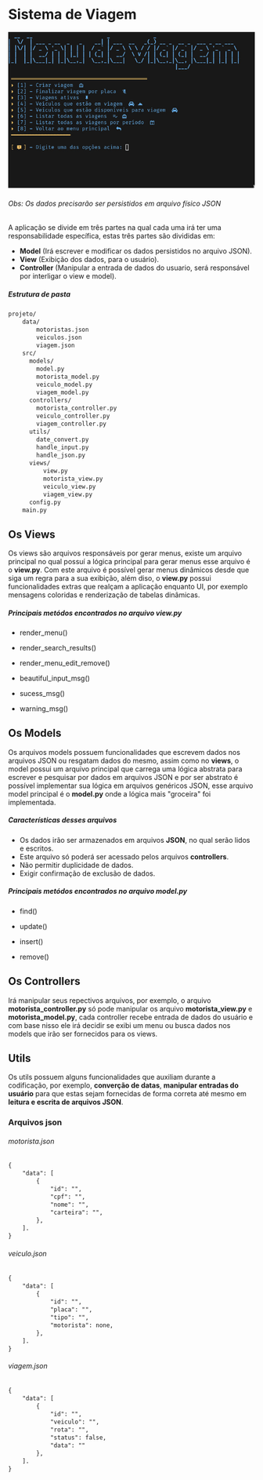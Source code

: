 # Sistema de Viagem

![img preview](img.jpeg)

###### Obs: Os dados precisarão ser persistidos em arquivo físico JSON

A aplicação se divide em três partes na qual cada uma irá ter uma responsabilidade específica, estas três partes são divididas em:

- **Model** (Irá escrever e modificar os dados persistidos no arquivo JSON).
- **View** (Exibição dos dados, para o usuário).
- **Controller** (Manipular a entrada de dados do usuario, será responsável por interligar o view e model).

##### Estrutura de pasta

```
projeto/
    data/
        motoristas.json
        veiculos.json
        viagem.json
    src/
      models/
        model.py
        motorista_model.py
        veiculo_model.py
        viagem_model.py
      controllers/
        motorista_controller.py
        veiculo_controller.py
        viagem_controller.py
      utils/
        date_convert.py
        handle_input.py
        handle_json.py
      views/
          view.py
          motorista_view.py
          veiculo_view.py
          viagem_view.py
      config.py
    main.py
```

## Os Views

Os views são arquivos responsáveis por gerar menus, existe um arquivo principal no qual possuí a lógica 
principal para gerar menus esse arquivo é o **view.py**. Com este arquivo é possível gerar menus dinâmicos
desde que siga um regra para a sua exibição, além diso, o **view.py** possui funcionalidades extras que realçam
a aplicação enquanto UI, por exemplo mensagens coloridas e renderização de tabelas dinâmicas.

##### Principais metódos encontrados no arquivo view.py
- render_menu()

- render_search_results()

- render_menu_edit_remove()

- beautiful_input_msg()

- sucess_msg()

- warning_msg()


## Os Models

Os arquivos models possuem funcionalidades que escrevem dados nos arquivos JSON ou resgatam dados do mesmo, 
assim como no **views**, o model possui um arquivo principal que carrega uma lógica abstrata para escrever 
e pesquisar por dados em arquivos JSON e por ser abstrato é possível implementar sua lógica em arquivos genéricos
JSON, esse arquivo model principal é o **model.py** onde a lógica mais "groceira" foi implementada.

##### Características desses arquivos
- Os dados irão ser armazenados em arquivos **JSON**, no qual serão lidos e escritos.
- Este arquivo só poderá ser acessado pelos arquivos **controllers**.
- Não permitir duplicidade de dados.
- Exigir confirmação de exclusão de dados.

##### Principais metódos encontrados no arquivo model.py
- find()

- update()

- insert()

- remove()

## Os Controllers
Irá manipular seus repectivos arquivos, por exemplo, o arquivo **motorista_controller.py**
só pode manipular os arquivo **motorista_view.py** e **motorista_model.py**, cada controller
recebe entrada de dados do usuário e com base nisso ele irá decidir se exibi um menu ou busca
dados nos models que irão ser fornecidos para os views.


## Utils

Os utils possuem alguns funcionalidades que auxiliam durante a codificação, por exemplo,
**converção de datas**, **manipular entradas do usuário** para que estas sejam fornecidas de 
forma correta até mesmo em **leitura e escrita de arquivos JSON**.

### Arquivos json

###### motorista.json

```
{
    "data": [
        {
            "id": "",
            "cpf": "",
            "nome": "",
            "carteira": "",
        },
    ].
}
```

###### veiculo.json

```
{
    "data": [
        {
            "id": "",
            "placa": "",
            "tipo": "",
            "motorista": none,
        },
    ].
}
```

###### viagem.json

```
{
    "data": [
        {
            "id": "",
            "veiculo": "",
            "rota": "",
            "status": false,
            "data": ""
        },
    ].
}
```
